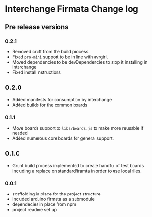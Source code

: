 # Interchange Firmata Change log

## Pre release versions

### 0.2.1

* Removed cruft from the build process.
* Fixed `pro-mini` support to be in line with avrgirl.
* Moved dependencies to be devDependencies to stop it installing in interchange
* Fixed install instructions

## 0.2.0

* Added manifests for consumption by interchange
* Added builds for the common boards

### 0.1.1

* Move boards support to `libs/boards.js` to make more reusable if needed
* Added numerous core boards for general support.

## 0.1.0

* Grunt build process implemented to create handful of test boards including
a replace on standardfiramta in order to use local files.

### 0.0.1

* scaffolding in place for the project structure
* included arduino firmata as a submodule
* dependecies in place from npm
* project readme set up

